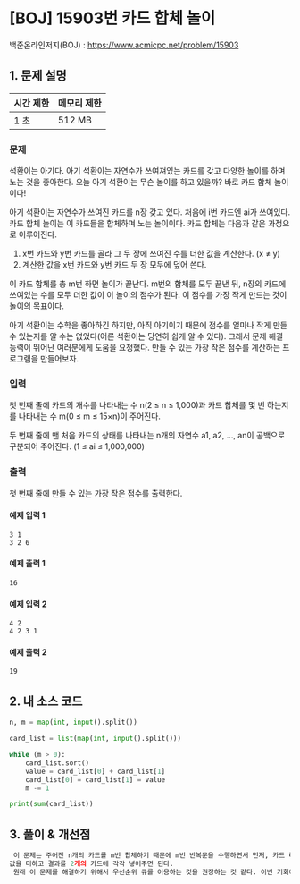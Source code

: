 # [BOJ] 15903번 카드 합체 놀이

백준온라인저지(BOJ) :  https://www.acmicpc.net/problem/15903



## 1. 문제 설명

| 시간 제한 | 메모리 제한 | 
| :-------- | :---------- |
| 1 초      | 512 MB      | 

### 문제

석환이는 아기다. 아기 석환이는 자연수가 쓰여져있는 카드를 갖고 다양한 놀이를 하며 노는 것을 좋아한다. 오늘 아기 석환이는 무슨 놀이를 하고 있을까? 바로 카드 합체 놀이이다!

아기 석환이는 자연수가 쓰여진 카드를 n장 갖고 있다. 처음에 i번 카드엔 ai가 쓰여있다. 카드 합체 놀이는 이 카드들을 합체하며 노는 놀이이다. 카드 합체는 다음과 같은 과정으로 이루어진다.

1. x번 카드와 y번 카드를 골라 그 두 장에 쓰여진 수를 더한 값을 계산한다. (x ≠ y)
2. 계산한 값을 x번 카드와 y번 카드 두 장 모두에 덮어 쓴다.

이 카드 합체를 총 m번 하면 놀이가 끝난다. m번의 합체를 모두 끝낸 뒤, n장의 카드에 쓰여있는 수를 모두 더한 값이 이 놀이의 점수가 된다. 이 점수를 가장 작게 만드는 것이 놀이의 목표이다.

아기 석환이는 수학을 좋아하긴 하지만, 아직 아기이기 때문에 점수를 얼마나 작게 만들 수 있는지를 알 수는 없었다(어른 석환이는 당연히 쉽게 알 수 있다). 그래서 문제 해결 능력이 뛰어난 여러분에게 도움을 요청했다. 만들 수 있는 가장 작은 점수를 계산하는 프로그램을 만들어보자.

### 입력

첫 번째 줄에 카드의 개수를 나타내는 수 n(2 ≤ n ≤ 1,000)과 카드 합체를 몇 번 하는지를 나타내는 수 m(0 ≤ m ≤ 15×n)이 주어진다.

두 번째 줄에 맨 처음 카드의 상태를 나타내는 n개의 자연수 a1, a2, …, an이 공백으로 구분되어 주어진다. (1 ≤ ai ≤ 1,000,000)

### 출력

첫 번째 줄에 만들 수 있는 가장 작은 점수를 출력한다.

#### 예제 입력 1

```
3 1
3 2 6
```

#### 예제 출력 1

```
16
```

#### 예제 입력 2

```
4 2
4 2 3 1
```

#### 예제 출력 2

```
19
```


## 2. 내 소스 코드

```python
n, m = map(int, input().split())

card_list = list(map(int, input().split()))

while (m > 0):
    card_list.sort()
    value = card_list[0] + card_list[1]
    card_list[0] = card_list[1] = value
    m -= 1

print(sum(card_list))
```



## 3. 풀이 & 개선점

```python
 이 문제는 주어진 n개의 카드를 m번 합체하기 때문에 m번 반복문을 수행하면서 먼저, 카드 리스트를 정렬해주고난 후에 가장 작은 값 2개를 꺼내 두 
값을 더하고 결과를 2개의 카드에 각각 넣어주면 된다. 
 원래 이 문제를 해결하기 위해서 우선순위 큐를 이용하는 것을 권장하는 것 같다. 이번 기회에 우선순위 큐에 대해서 알아봐야겠다.
```